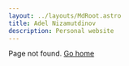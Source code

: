 ```yaml
---
layout: ../layouts/MdRoot.astro
title: Adel Nizamutdinov
description: Personal website
---
```


Page not found. [Go home](/)
